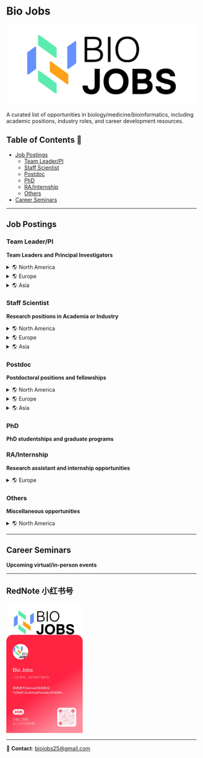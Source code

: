 # Bio Jobs

[![Bio Jobs Header](./figs/BioJobs.svg)](https://www.xiaohongshu.com/user/profile/669ab586000000000b032fa1?xsec_token=YB7hUMe2ZuR_hSg6S0gpx-RIj6RDHVHm84jOoNc-TOqmY=&xsec_source=app_share&xhsshare=CopyLink&appuid=669ab586000000000b032fa1&apptime=1744661962&share_id=298f2e5be8b847669a828090e5756daf)

A curated list of opportunities in biology/medicine/bioinformatics, including academic positions, industry roles, and career development resources.

## Table of Contents 📑
- [Job Postings](#job-postings)
  - [Team Leader/PI](#team-leaderpi)
  - [Staff Scientist](#staff-scientist)
  - [Postdoc](#postdoc)
  - [PhD](#phd)
  - [RA/Internship](#rainternship)
  - [Others](#others)
- [Career Seminars](#career-seminars)

---

## Job Postings

### Team Leader/PI
**Team Leaders and Principal Investigators**
<details>
<summary>🌎 North America</summary>

- 🇺🇸 [Arc Institute Core Investigator](https://arcinstitute.org/programs/core-investigators)  
- 🇨🇦 [PI in Biomedical Discovery Research, The Lunenfeld-Tanenbaum Research Institute (LTRI) of Sinai Health, University of Toronto](https://apply.interfolio.com/152420)  
- 🇨🇦 [PI positions in Population Health Data Science, The Lunenfeld-Tanenbaum Research Institute (LTRI) of Sinai Health, University of Toronto](https://apply.interfolio.com/152361)  
- 🇺🇸 [University of Utah Department of Human Genetics Open Search for Tenure-Track Faculty](https://utah.peopleadmin.com/postings/170913)  
- 🇺🇸 [Computational Genomics (together with Department of Bioinformatics)](https://utah.peopleadmin.com/postings/170449)  
- 🇺🇸 [Group leader in development of Instrumented Tissues and their application to inflammation and immunity, Chan Zuckerberg Biohub Chicago](https://job-boards.greenhouse.io/czbiohubchicago/jobs/4219891005)  
- 🇺🇸 [Tenure-track Assistant Professor in Bioengineering, UCLA](https://recruit.apo.ucla.edu/JPF09613)  
- 🇺🇸 [Faculty in virology, Northwestern Northwestern University Feinberg School of Medicine](https://jobs.sciencecareers.org/job/660580/faculty-position-in-virology/?TrackID=364650&utm_source=jobs&utm_medium=email&utm_campaign=email-careers-job-alert&BatchID=6165&JobAlertId=418793)  
- 🇺🇸 [Associate/Assistant Professor, Department of Biochemistry and Molecular Biology (BIO), Uniformed Services University of the Health Sciences](https://www.higheredjobs.com/details.cfm?JobCode=178874746)  
- 🇺🇸 [Faculty position at NIH](https://irp.nih.gov/careers/faculty-level-scientific-careers/stadtman-investigator-search-2024-2025)  
- 🇺🇸 [Neuroscience Faculty Position, St. Jude Children's Research Hospital](https://www.nature.com/naturecareers/job/12821303/neuroscience-faculty-position/?TrackID=29551&BatchID=527&JobAlertId=38023&cmpid=JBE_TL_20240809_jobtitle&utm_source=jbe&utm_medium=email&utm_campaign=JBE_TL_20240809_applynow_job2)  
- 🇺🇸 [UMass Biochem & Mol Biotech faculty](https://jobs.sciencecareers.org/job/659798/tenured-or-tenure-track-faculty-position/?TrackID=364650&BatchID=6140&JobAlertId=418793&cmpid=JBE_TL_20240801_jobtitle&utm_source=jbe&utm_medium=email&utm_campaign=JBE_TL_20240801_jobtitle_job3)  
- 🇺🇸 [UPenn Assistant Professor in Microbiology](https://jobs.sciencecareers.org/job/659879/faculty-positions-in-the-department-of-microbiology-assistant-rank/?TrackID=364650&BatchID=6140&JobAlertId=418793&cmpid=JBE_TL_20240801_jobtitle&utm_source=jbe&utm_medium=email&utm_campaign=JBE_TL_20240801_jobtitle_job2)  
- 🇺🇸 [Stanford Chemistry Assistant Professor](https://jobs.sciencecareers.org/job/659914/assistant-professor-in-chemistry-open-area-/?TrackID=364650&BatchID=6141&JobAlertId=418793&cmpid=JBE_TL_20240802_jobtitle&utm_source=jbe&utm_medium=email&utm_campaign=JBE_TL_20240802_jobtitle_job5)  
- 🇺🇸 [NYU Assistant/associate professor The Department of Biochemistry and Molecular Pharmacology](https://www.nature.com/naturecareers/job/12821162/assistant-associate-professor-new-york-university-grossman-school-of-medicine/?TrackID=29551&BatchID=522&JobAlertId=38023&cmpid=JBE_TL_20240804_jobtitle&utm_source=jbe&utm_medium=email&utm_campaign=JBE_TL_20240804_jobtitle_job2)  
- 🇺🇸 [UNC Faculty Open Rank The Department of Cell Biology & Physiology and the Neuroscience Center](https://jobs.sciencecareers.org/job/659916/open-rank/?TrackID=364650&BatchID=6142&JobAlertId=418793&cmpid=JBE_TL_20240803_jobtitle&utm_source=jbe&utm_medium=email&utm_campaign=JBE_TL_20240803_jobtitle_job2)  
- 🇺🇸 [Princeton faculty open rank in biological, chemical, physical, engineering and/or computational](https://www.nature.com/naturecareers/job/12821206/assistant-associate-or-full-professor-princeton-university/?TrackID=29551&BatchID=524&JobAlertId=38023&cmpid=JBE_TL_20240806_jobtitle&utm_source=jbe&utm_medium=email&utm_campaign=JBE_TL_20240806_jobtitle_job3)  
- 🇺🇸 [Assistant Professor - Human Evolutionary Biology - Integrative Biology, University of California, Berkeley](https://jobs.sciencecareers.org/job/659773/assistant-professor-human-evolutionary-biology-integrative-biology/?TrackID=364650&BatchID=6138&JobAlertId=418793&cmpid=JBE_TL_20240730_jobtitle&utm_source=jbe&utm_medium=email&utm_campaign=JBE_TL_20240730_jobtitle_job5)  
- 🇺🇸 [Biochemistry Faculty, Department of Biochemistry - Tenure Track, The UT Southwestern Medical Center](https://jobs.sciencecareers.org/job/659792/biochemistry-faculty-department-of-biochemistry-tenure-track/?TrackID=364650&BatchID=6138&JobAlertId=418793&cmpid=JBE_TL_20240730_jobtitle&utm_source=jbe&utm_medium=email&utm_campaign=JBE_TL_20240730_jobtitle_job2)  
- 🇺🇸 [Michigan Ann Arbor Assistant Professor: Molecular, Cellular & Developmental Biology](https://apply.interfolio.com/149762)    

</details>

<details>
<summary>🌎 Europe</summary>

- 🇨🇭 [Assistant professor in AI-oriented Computational Biology | Department of Computational Biology, University of Lausanne (UNIL)](https://career5.successfactors.eu/career?career%5fns=job%5flisting&company=universitdP&navBarLevel=JOB%5fSEARCH&rcm%5fsite%5flocale=fr%5fFR&career_job_req_id=22212&selected_lang=fr_FR&jobAlertController_jobAlertId=&jobAlertController_jobAlertName=&browserTimeZone=Europe/Zurich&_s.crb=wOHdnQ6kHT4w3w7tDfxMLsCeIfAJq%2f35KHss2OhCupw%3d)
- 🇸🇪 [Assistant professor in Vivo-mimetic Technology | KTH Royal Institute of Technology, School of Engineering Sciences](https://www.kth.se/lediga-jobb/795970?l=en)
- 🏴󠁧󠁢󠁥󠁮󠁧󠁿 [Group Leader in Generative and Synthetic Genomics | Sanger Institute](https://sanger.wd103.myworkdayjobs.com/en-US/WellcomeSangerInstitute/job/Hinxton-Cambridgeshire/Group-Leader---Generative-and-Synthetic-Genomics_JR102799)
- 🏴󠁧󠁢󠁥󠁮󠁧󠁿 [Protein Function Content Team Leader | EMBL-EBI](https://embl.wd103.myworkdayjobs.com/en-US/EMBL/job/Protein-Function-Content-Team-Leader_JR343)
- 🇨🇭 [Scientific Junior Group Leaders, Institute of Human Biology (IHB)](https://institutehumanbiology.com/about-the-ihb/careers/scientific-junior-group-leaders/)  
- 🇳🇱 [Tenure-track Principal Investigator position – Hubrecht Institute – Utrecht](https://www.hubrecht.eu/job/tenure-track-principal-investigator-position-hubrecht-institute-utrecht/)  
- 🇬🇧 [Lecturer in developmental, cell or stem cell biology, King's College London](https://my.corehr.com/pls/coreportal_kclp/erq_jobspec_version_4.display_form?p_company=1&p_internal_external=E&p_display_in_irish=N&p_process_type=&p_applicant_no=&p_form_profile_detail=&p_display_apply_ind=Y&p_refresh_search=Y&p_recruitment_id=095025)  
- 🇬🇧 [Two Group Leaders in human developmental biology, Cambridge University Gurdon Institute](https://www.jobs.cam.ac.uk/job/47789/)  
- 🇬🇧 [Group Leader in Stem Cell Science, Cambridge University](https://www.jobs.cam.ac.uk/job/48231/)  
- 🇸🇪 [Group Leader, Karolinska Institutet](https://ki.varbi.com/en/what:job/jobID:741513/type:job/where:4/apply:1)  
- 🇨🇭 [Assistant professor for SNSF Starting Grant in Biochemistry, University of Zurich](https://jobs.uzh.ch/job-vacancies/assistant-professor-for-snsf-starting-grant-in-biochemistry/0d4d925e-5720-486c-bd97-00b26d7d6f32)

</details>

<details>
<summary>🌎 Asia</summary>

- 🇨🇳 [国家生物信息中心招聘](https://mp.weixin.qq.com/s/ZptulehQ19ADe1_5goiNkw)  
- 🇨🇳 [中国科学院杭州医学研究所诚招PI](./files/中科院杭州医学.pdf)  
- 🇨🇳 [深圳大学青年科学家论坛](./files/深圳大学.jpeg)  
- 🇨🇳 [复旦大学药学院UCSF招聘宣讲会](https://mp.weixin.qq.com/s/U_cx9ELW2oUID6ndEVlaaA)  
- 🇨🇳 [上交全球健康学院诚招PI](./files/上交全球健康学院.jpg)  
- 🇭🇰 [Associate Professor / Assistant Professor in Medical Laboratory Science, The Hong Kong Polytechnic University](https://www.nature.com/naturecareers/job/12820674/associate-professor-assistant-professor-in-medical-laboratory-science/?TrackID=29551&BatchID=512&JobAlertId=38023&cmpid=JBE_TL_20240725_jobtitle&utm_source=jbe&utm_medium=email&utm_campaign=JBE_TL_20240725_jobtitle_job2)  
- 🇸🇬 [Nanyang Assistant/Associate Professorship (NAP), Nanyang Technological University (NTU)](https://www.nature.com/naturecareers/job/12820900/nanyang-assistant-associate-professorship-nap-/?TrackID=29551&BatchID=518&JobAlertId=38023&cmpid=JBE_TL_20240731_jobtitle&utm_source=jbe&utm_medium=email&utm_campaign=JBE_TL_20240731_jobtitle_job1) 

</details>

<!-- <details>
<summary>🌎 Oceania</summary>

</details> -->

### Staff Scientist
**Research positions in Academia or Industry**
<details>
<summary>🌎 North America</summary>

- 🇺🇸 [Principal Scientist, Biophysical Characterization at Merck](https://jobs.merck.com/us/en/job/R313622/Principal-Scientist-Biophysical-Characterization)  
- 🇺🇸 [AI/ML Engineers, AI/ML Phenomics Team at GSK](https://gsk.wd5.myworkdayjobs.com/GSKCareers/job/USA---California---San-Francisco/AI-ML-Engineer_405239)  
- 🇺🇸 [Staff Scientist (Research Lab Specialist Senior) at the University of Michigan Medical School](https://careers.umich.edu/job_detail/254332/research-lab-specialist-senior-brcf-proteomics-resource-facility)  
- 🇺🇸 [RNA Technology Scientist, Verve Therapeutics](https://www.linkedin.com/jobs/view/3977998423/)  
- 🇺🇸 [Senior Computational Biologist, Merck Sharp & Dohme](https://msd.wd5.myworkdayjobs.com/SearchJobs/job/USA---Massachusetts---Cambridge-320-Bent-Street/Senior-Computational-Biologist_R303307-1)  
- 🇺🇸 [Research Associate I-III Services, Active Motif](https://activemotif.isolvedhire.com/jobs/1117173.html)  
- 🇺🇸 [Bioinformatics Scientist, Active Motif](https://activemotif.isolvedhire.com/jobs/1183311.html)  
- 🇺🇸 [Computational Cancer Biologist, Shennon Biotechnologies](https://boards.greenhouse.io/shennonbiotechnologies/jobs/4067332007)  
- 🇺🇸 [Research Associate/Data Analyst, Department of Oral Health Policy and Epidemiology (OHPE) at the Harvard School of Dental Medicine (HSDM)](https://academicpositions.harvard.edu/postings/13757)  
- 🇺🇸 [UCLA Academic Administrator III Associate Director of Computational Biology and Neuroscience Programs](https://jobs.sciencecareers.org/job/658614/academic-administrator-iii-associate-director-of-computational-biology-and-neuroscience-programs/?TrackID=364650&BatchID=6085&JobAlertId=418793&cmpid=JBE_TL_20240606_jobtitle&utm_source=jbe&utm_medium=email&utm_campaign=JBE_TL_20240606_applynow_job1)  

</details>

<details>
<summary>🌎 Europe</summary>

- 🇬🇧 [Cambridge University Senior Research Technician](https://www.jobs.cam.ac.uk/job/48353/)  
- 🇬🇧 [Senior Scientist with experience in immunology, GSK](https://jobs.gsk.com/en-gb/jobs/404547?lang=en-us&previousLocale=en-GB)  
- 🇬🇧 [Principal Laboratory Research Scientist, Francis Crick Institute](https://www.crick.ac.uk/careers-study/vacancies/2024-09-02-principal-laboratory-research-scientist)  
- 🇬🇧 [Scientist II – Project Immunology (Full Time - Permanent), Mestag Therapeutics](./FT%20Permanent%20JD%20Scientist%20II%20Immunology-%20Final.pdf)  
- 🇬🇧 [Research Assistant/Research Associate, Department of Pathology at University of Cambridge](./ResearchAssistant_ResearchAssociate_Aug2024_v3.pdf)  
- 🇬🇧 [Senior Research Associates - Bioinformatician Team, Institute of Metabolic Science – Metabolic Research Laboratories (IMS-MRL) at University of Cambridge](https://www.nature.com/naturecareers/job/12820129/senior-research-associates-x-3-bioinformatician-team/)  
- 🇬🇧 [Senior Bioinformatician, Wellcome Sanger Institute](https://www.linkedin.com/posts/open-targets_were-recruiting-activity-7206962029331365889-iTvG/?utm_source=share&utm_medium=member_ios)  
- 🇬🇧 [Scientist II Immunology, Mestag Therapeutics](https://www.linkedin.com/jobs/view/3966557275/?alternateChannel=search&refId=UrF1Y1LCuZ4P5LrtqpcGwg%3D%3D&trackingId=cChmwhg%2FSB7G3QMAIDbP%2FQ%3D%3D)  
- 🇬🇧 [Bioinformatician (Fixed Term), Milner Therapeutics Institute (MTI) at University of Cambridge](https://www.jobs.cam.ac.uk/job/47209/)  
- 🇬🇧 [Senior Research Associate (Single Cell/Transcriptomics Senior Bioinformatician), Cambridge University Institute of Metabolic Science – Metabolic Research Laboratories (IMS-MRL)](https://www.nature.com/naturecareers/job/12819739/senior-research-associate-single-cell-transcriptomics-senior-bioinformatician-/?TrackID=29551&BatchID=488&JobAlertId=38023&cmpid=JBE_TL_20240701_jobtitle&utm_source=jbe&utm_medium=email&utm_campaign=JBE_TL_20240701_jobtitle_job1)  
- 🇬🇧 [Lecturer in Metabolic Biochemistry, University of Reading](https://www.jobs.ac.uk/job/DIC416/lecturer-in-metabolic-biochemistry)  
- 🇬🇧 [Departmental Lecturer in Engineering Biology (Control Engineering), University of Oxford - Department of Engineering Science](https://www.jobs.ac.uk/job/DIC940/departmental-lecturer-in-engineering-biology-control-engineering)  
- 🇫🇷 [INSERM - U1312 BRIC Call for applications- junior and senior scientists](https://www.nature.com/naturecareers/job/12818576/call-for-applications-junior-and-senior-scientists/?TrackID=29551&BatchID=456&JobAlertId=38023&cmpid=JBE_TL_20240529_jobtitle&utm_source=jbe&utm_medium=email&utm_campaign=JBE_TL_20240529_applynow_job1)  
- 🇩🇪 [Max Planck Institute for Biology of Ageing (MPIAGE) Bioinformatician (m/f/div)](https://www.nature.com/naturecareers/job/12818607/bioinformatician-m-f-div-/?TrackID=29551&BatchID=457&JobAlertId=38023&cmpid=JBE_TL_20240530_jobtitle&utm_source=jbe&utm_medium=email&utm_campaign=JBE_TL_20240530_applynow_job2)  

</details>

<details>
<summary>🌎 Asia</summary>

- 🇨🇳 [浙大医学院附属第一医院苏殿三课题组](https://mp.weixin.qq.com/s/F8Qz9xRCS-dgaZxvtMh6VQ)  
- 🇨🇳 [Data Scientist | 百济神州 | 从文献、新闻、patent里挖药物靶点](https://app.mokahr.com/recommendation-recruitment/beigene/98936?recommendCode=NTA1Myk&single=true#/job/bece1a2d-7c69-4d1f-93cd-4e5b78c0819b)  

</details>

<!-- <details>
<summary>🌎 Oceania</summary>

</details> -->

### Postdoc
**Postdoctoral positions and fellowships**
<details>
<summary>🌎 North America</summary>

- 🇺🇸 [Michigan Innovation and Entrepreneurship Fellowship](https://biointerfaces.umich.edu/fellowship/)
- 🇺🇸 [Postdoc, Grad student at Wu Tsai Neurosciences Institute, Stanford University](./fanglab.jpg)  
- 🇺🇸 [Postdoctoral at Stanford Medicine focusing on tumor-infiltrating lymphocyte (TIL) therapies for melanoma](https://postdocs.stanford.edu/prospective/opportunities/open-postdoctoral-position-faculty-mentor-allison-betof-warner)  
- 🇺🇸 [Postdoctoral Positions in Biomicrofluidics & Spatial Transcriptomics, Chemistry & Institute for Genomic Biology, University of Illinois](https://hanlab.scs.illinois.edu/1615-2/)  
- 🇺🇸 [MD Anderson TRIUMPH postdoc fellowship](https://www.mdanderson.org/education-training/research-training/postdoctoral-training/postdoctoral-fellowships/cprit-triumph-program.html)  
- 🇺🇸 [Postdoctoral researchers in AI Modeling and Earth System Science, Digital Agricultural Group at the University of Minnesota – Twin Cities](https://umn-digitalag.com/join-us/)  
- 🇺🇸 [Postdoctoral in Computational Biology, Broad Institute of Harvard and MIT](https://docs.google.com/document/d/1R5kSSUX4A3x0CZYsTUdUtxPJYHRwZ04SIl5G06_MrlQ/preview)  
- 🇺🇸 [Postdoctoral Research Fellow Position in Bacterial Pathogenesis](https://www.uth.edu/postdocs/open-postdoc-positions.htm#d8935ee4-b008-4d84-aef5-457cd5d0b301)  
- 🇺🇸 [Postdoc in High-Dimensional Statistics/Computational Biology, Harvard T.H. Chan School of Public Health](https://academicpositions.harvard.edu/postings/13972)  
- 🇺🇸 [Multiple Postdoctoral Research Fellows and Research Associates in the areas of foundation AI, Harvard Medical School](https://zitniklab.hms.harvard.edu/jobs/)  
- 🇺🇸 [Postdoc in Biostatistics and Epidemiology – Center for Tuberculosis Institute for Global Health Sciences (IGHS), UC San Francisco](./Center%20for%20TB%20Postdoc.pdf)  
- 🇺🇸 [Postdoc position in systems biology, Chan Zuckerberg Biohub Chicago](./CZ_Postdoc_Son_v4.pdf)  
- 🇺🇸 [✨UCSF postdoc in single-cell and organoid perturbations✨](https://opportunities.ucsf.edu/content/open-postdoctoral-position-human-organoids-and-single-cell-multiomics-university-california)  
- 🇺🇸 [✨UCSF postdoc in single-cell and spatial data analysis✨](https://opportunities.ucsf.edu/content/open-postdoctoral-position-computational-analyses-single-cell-multiomic-and-spatial-data)  
- 🇺🇸 [Postdoc, Qing Yi group, Weill Cornell Medicine](Qing_Yi_postdoc.pdf)  
- 🇺🇸 [Research Fellow in Machine Learning and Protein Design, Biogen, Cambridge, MA](https://www.linkedin.com/jobs/view/3973364853/)  
- 🇺🇸 [Novartis Data Science Innovation Postdoctoral Fellow: Cardiac AI](https://novartis.wd3.myworkdayjobs.com/es/Novartis_Careers/job/Cambridge-USA/Data-Science-Innovation-Postdoctoral-Fellow--Cardiac-AI_REQ-10014140)  
- 🇺🇸 [Post Doctoral Researcher, Data Science – Artificial Intelligence for Computer Vision, Johnson & Johnson Innovative Medicine (J&J IM)](https://jobs.jnj.com/en/jobs/2406195057w/post-doctoral-researcher-data-science-artificial-intelligence-for-computer-vision/)  
- 🇨🇦 [Postdoctoral Research Program (PRP), Natural Resources Canada](https://nrcan-rncan.hiringplatform.ca/processes/6355-postdoctoral-research-program-prp?locale=en)  

</details>

<details>
<summary>🌎 Europe</summary>

- 🏴󠁧󠁢󠁥󠁮󠁧󠁿 [Novo Nordisk Postdoctoral Research Fellow | Radcliffe Department of Medicine, University of Oxford](https://my.corehr.com/pls/uoxrecruit/erq_jobspec_version_4.display_form?p_company=10&p_internal_external=E&p_display_in_irish=N&p_process_type=&p_applicant_no=&p_form_profile_detail=&p_display_apply_ind=Y&p_refresh_search=Y&p_recruitment_id=178554)
- 🏴󠁧󠁢󠁳󠁣󠁴󠁿[Postdoctoral Research Fellow in Pathogen Genomics | Professor Deborah Williamson and Professor Matt Holden | School of Medicine, University of St Andrews](https://www.jobs.ac.uk/job/DMR693/research-fellow-ar3117sb)
- 🇬🇧[Postdoctoral Fellow in early detection, cancer genomics and long-read sequencing data analysis | Cortes-Ciriano group | EMBL-EBI](https://embl.wd103.myworkdayjobs.com/en-US/EMBL/job/Postdoctoral-Fellow_JR351)
- 🇬🇧 [ARISE2 - MSCA-funded postdoctoral fellowship programme at EMBL](https://www.embl.org/training/arise2/)  
- 🇬🇧 [Postdoctoral Fellow - In situ structural biology, AZ Cambridge](https://careers.astrazeneca.com/job/cambridge/postdoctoral-fellow-in-situ-structural-biology-of-sarm1/7684/69550666720)  
- 🇬🇧 [UCL Research Assistant / Research Fellow in Neuroembryology](https://www.ucl.ac.uk/work-at-ucl/search-ucl-jobs/details?nPostingId=9940&nPostingTargetId=25580&id=Q1KFK026203F3VBQBLO8M8M07&LG=UK&languageSelect=UK&mask=ext)  
- 🇬🇧 [Research Associate in Engineering Biology for Magnetic Control, The University of Edinburgh](https://www.jobs.ac.uk/job/DIW367/research-associate-in-engineering-biology-for-magnetic-control)  
- 🇬🇧 [Research Fellow/Associate, Imperial College London, Bezos Centre for Sustainable Protein](https://www.jobs.ac.uk/job/DIW113/research-fellow-associate)  
- 🇬🇧 [Senior Postdoctoral Scientist for Synthetic Biologics, Rosalind Franklin Institute](https://www.jobs.ac.uk/job/DIM824/senior-postdoctoral-scientist-for-synthetic-biologics-10334)  
- 🇩🇰 [Fully funded Postdoc position in Neurobiology, Aarhus University](https://www.nature.com/naturecareers/job/12819840/fully-funded-postdoc-position-in-neurobiology/)  
- 🇩🇪 [Postdoctoral Fellow, Systems Genetics and Precision Health, EMBL Heidelberg](https://www.embl.org/jobs/position/HD02665)  
- 🇫🇷 [Postdoctoral Opportunity in Protein Function Prediction at Sorbonne Université](./Postdoctoral%20Opportunity%20in%20Protein%20Function%20Prediction%20at%20Sorbonne%20Université.pdf)  
- 🇫🇷 [Postdoctoral Organic/Medicinal Chemist at EMBL Grenoble](https://www.embl.org/jobs/position/GR00232)  
- 🇨🇭 [Data Science Innovation Fellow](https://www.novartis.com/careers/career-search/job/details/req-10013704-data-science-innovation-fellow)  
- 🏴󠁧󠁢󠁳󠁣󠁴󠁿 [Postdoctoral Research Scientist - Tumour Microenvironment and Cancer Metabolism, CRUK Scotland Institute](https://www.jobs.ac.uk/job/DJN000/postdoctoral-research-scientist-tumour-microenvironment-and-cancer-metabolism?uuid=21acce29-6997-11ef-aadc-027e9b1da9c1&campaign=jbe20240903&source=jbe)  
- 🏴󠁧󠁢󠁥󠁮󠁧󠁿 [EMBL-EBI/Sanger postdoctoral fellowship (ESPOD)](https://www.ebi.ac.uk/research/postdocs/espods)  

</details>

<details>
<summary>🌎 Asia</summary>

- 🇨🇳 [上交全球健康学院诚招博士后](上交全球健康学院.jpg)  
- 🇸🇬 [Research Fellow / Clinical Research Fellow in Myopia, National University of Singapore](https://www.mycareersfuture.gov.sg/job/sciences/research-fellow-national-university-singapore-bc3fcc769e0ff77c5a7eead7373c7cf8?source=MCF&event=Search)  
- 🇸🇬 [Research Fellow in Visual Neurosciences, National University of Singapore](https://www.mycareersfuture.gov.sg/job/sciences/research-fellow-national-university-singapore-0cf0fb27e1631f1bcbdd11eade3a6bfd?source=MCF&event=Search)  
- 🇭🇰 [AI for Computational Biology Postdoc, Department of Computer Science at University of Hong Kong](https://mp.weixin.qq.com/s/CjCxol6_q5KwSECZUr_p8Q)  

</details>

<!-- <details>
<summary>🌎 Oceania</summary>

</details> -->

### PhD
**PhD studentships and graduate programs**
<!-- <details>
<summary>🌎 North America</summary>

</details>

<details>
<summary>🌎 Europe</summary>

</details>

<details>
<summary>🌎 Asia</summary>

</details>

<details>
<summary>🌎 Oceania</summary>

</details> -->

### RA/Internship
**Research assistant and internship opportunities**
<!-- <details>
<summary>🌎 North America</summary>

</details> -->

<details>
<summary>🌎 Europe</summary>

🇩🇪🇬🇧🇫🇷🇪🇸🇮🇹[EMBL TechDev Internship Programme](https://embl.wd103.myworkdayjobs.com/en-US/EMBL/job/EMBL-TechDev-Internships_JR1401)

</details>

<!-- <details>
<summary>🌎 Asia</summary>

</details> -->

<!-- <details>
<summary>🌎 Oceania</summary>

</details> -->

### Others
**Miscellaneous opportunities**
<details>
<summary>🌎 North America</summary>

🇺🇸[Associate or Senior Editor | Nature Genetics and Nature Communication](https://www.nature.com/naturecareers/job/12838754/associate-or-senior-editor-nature-genetics-and-nature-communication/?TrackID=27704&BatchID=773&JobAlertId=35682&cmpid=JBE_TL_20250412_jobtitle&utm_source=jbe&utm_medium=email&utm_campaign=JBE_TL_20250412_jobtitle_job1)

</details>

<!-- <details>
<summary>🌎 Europe</summary>

</details> -->

<!-- <details>
<summary>🌎 Asia</summary>

</details> -->

<!-- <details>
<summary>🌎 Oceania</summary>

</details> -->

---

## Career Seminars
**Upcoming virtual/in-person events**

---

## RedNote 小红书号
<a href="https://www.xiaohongshu.com/user/profile/669ab586000000000b032fa1?xsec_token=YB7hUMe2ZuR_hSg6S0gpx-RIj6RDHVHm84jOoNc-TOqmY=&xsec_source=app_share&xhsshare=CopyLink&appuid=669ab586000000000b032fa1&apptime=1744661962&share_id=298f2e5be8b847669a828090e5756daf">
<img src="./figs/Rednote.JPG" width="40%" />
</a>

---

📧 **Contact**: [biojobs25@gmail.com](mailto:biojobs25@gmail.com)